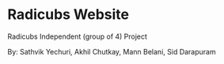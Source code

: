 # Radicubs Website
Radicubs Independent (group of 4) Project

By: Sathvik Yechuri, Akhil Chutkay, Mann Belani, Sid Darapuram 
